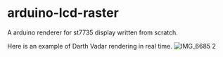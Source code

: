 # arduino-lcd-raster
A arduino renderer for st7735 display written from scratch.

Here is an example of Darth Vadar rendering in real time.
![IMG_6685 2](https://user-images.githubusercontent.com/36484215/190539857-85e2a37c-3f82-4cc7-8cc4-b886c0de4515.gif)
